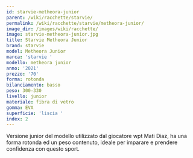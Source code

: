 ```yaml
---
id: starvie-metheora-junior
parent: /wiki/racchette/starvie/
permalink: /wiki/racchette/starvie/metheora-junior/
image_dir: /images/wiki/racchette/
image: starvie-metheora-junior.jpg
title: Starvie Metheora Junior
brand: starvie
model: Metheora Junior
marca: 'starvie '
modello: metheora junior
anno: '2021'
prezzo: '70'
forma: rotonda
bilanciamento: basso
peso: 300-330
livello: junior
materiale: fibra di vetro
gomma: EVA
superficie: 'liscia '
index: 2
---
```

Versione junior del modello utilizzato dal giocatore wpt Mati Diaz, ha una forma rotonda ed un peso contenuto, ideale per imparare e prendere confidenza con questo sport.